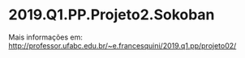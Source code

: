 # 2019.Q1.PP.Projeto2.Sokoban

Mais informações em: http://professor.ufabc.edu.br/~e.francesquini/2019.q1.pp/projeto02/
